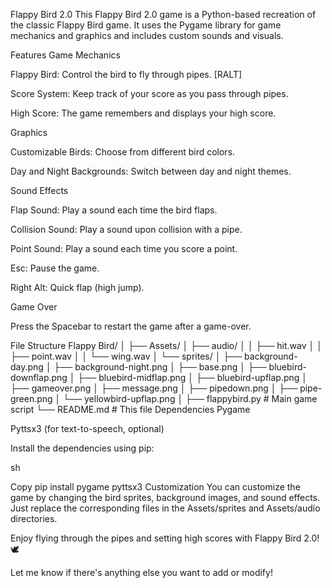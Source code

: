 Flappy Bird 2.0
This Flappy Bird 2.0 game is a Python-based recreation of the classic Flappy Bird game. It uses the Pygame library for game mechanics and graphics and includes custom sounds and visuals.

Features
Game Mechanics

Flappy Bird: Control the bird to fly through pipes.  [RALT]

Score System: Keep track of your score as you pass through pipes.

High Score: The game remembers and displays your high score.

Graphics

Customizable Birds: Choose from different bird colors.

Day and Night Backgrounds: Switch between day and night themes.

Sound Effects

Flap Sound: Play a sound each time the bird flaps.

Collision Sound: Play a sound upon collision with a pipe.

Point Sound: Play a sound each time you score a point.

Esc: Pause the game.

Right Alt: Quick flap (high jump).

Game Over

Press the Spacebar to restart the game after a game-over.

File Structure
Flappy Bird/
│
├── Assets/
│   ├── audio/
│   │   ├── hit.wav
│   │   ├── point.wav
│   │   └── wing.wav
│   └── sprites/
│       ├── background-day.png
│       ├── background-night.png
│       ├── base.png
│       ├── bluebird-downflap.png
│       ├── bluebird-midflap.png
│       ├── bluebird-upflap.png
│       ├── gameover.png
│       ├── message.png
│       ├── pipedown.png
│       ├── pipe-green.png
│       └── yellowbird-upflap.png
│
├── flappybird.py    # Main game script
└── README.md        # This file
Dependencies
Pygame

Pyttsx3 (for text-to-speech, optional)

Install the dependencies using pip:

sh

Copy
pip install pygame pyttsx3
Customization
You can customize the game by changing the bird sprites, background images, and sound effects. Just replace the corresponding files in the Assets/sprites and Assets/audio directories.

Enjoy flying through the pipes and setting high scores with Flappy Bird 2.0! 🕊️

Let me know if there's anything else you want to add or modify!
